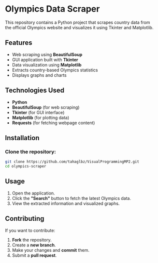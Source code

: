 # Olympics Data Scraper

This repository contains a Python project that scrapes country data from the official Olympics website and visualizes it using Tkinter and Matplotlib.

## Features

- Web scraping using **BeautifulSoup**
- GUI application built with **Tkinter**
- Data visualization using **Matplotlib**
- Extracts country-based Olympics statistics
- Displays graphs and charts

## Technologies Used

- **Python**
- **BeautifulSoup** (for web scraping)
- **Tkinter** (for GUI interface)
- **Matplotlib** (for plotting data)
- **Requests** (for fetching webpage content)

## Installation

### Clone the repository:
```bash
git clone https://github.com/tahaglbz/VisualProgrammingMP2.git
cd olympics-scraper
```




## Usage

1. Open the application.
2. Click the **"Search"** button to fetch the latest Olympics data.
3. View the extracted information and visualized graphs.

## Contributing

If you want to contribute:

1. **Fork** the repository.
2. Create a **new branch**.
3. Make your changes and **commit** them.
4. Submit a **pull request**.


